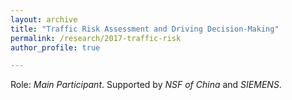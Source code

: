 ```yaml
---
layout: archive
title: "Traffic Risk Assessment and Driving Decision-Making"
permalink: /research/2017-traffic-risk
author_profile: true

---
```


Role: *Main Participant*. Supported by *NSF of China* and *SIEMENS*.